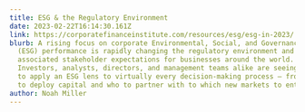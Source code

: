 ```yaml
---
title: ESG & the Regulatory Environment
date: 2023-02-22T16:14:30.161Z
link: https://corporatefinanceinstitute.com/resources/esg/esg-in-2023/
blurb: A rising focus on corporate Environmental, Social, and Governance
  (ESG) performance is rapidly changing the regulatory environment and
  associated stakeholder expectations for businesses around the world.
  Investors, analysts, directors, and management teams alike are seeing the need
  to apply an ESG lens to virtually every decision-making process — from where
  to deploy capital and who to partner with to which new markets to enter.
author: Noah Miller
---
```

